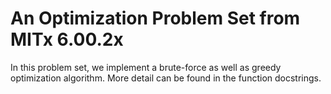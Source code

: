 # An Optimization Problem Set from MITx 6.00.2x
In this problem set, we implement a brute-force as well as greedy optimization algorithm.
More detail can be found in the function docstrings.
